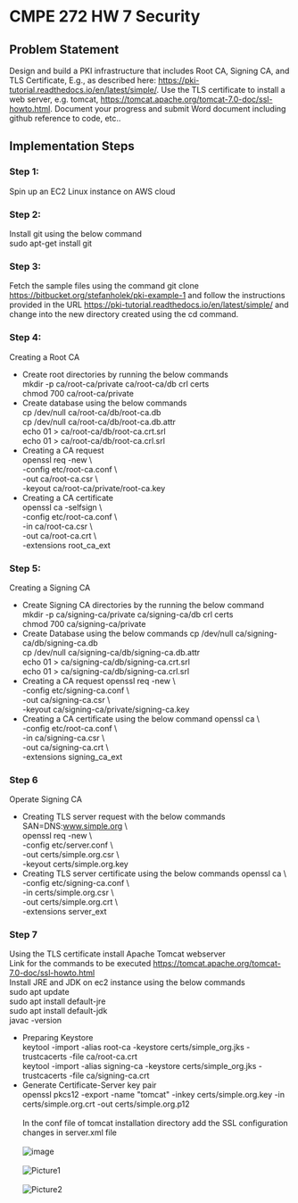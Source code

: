 # CMPE 272 HW 7 Security

## Problem Statement
Design and build a PKI infrastructure that includes Root CA, Signing CA, and TLS Certificate,
E.g., as described here: https://pki-tutorial.readthedocs.io/en/latest/simple/.
Use the TLS certificate to install a web server, e.g. tomcat, https://tomcat.apache.org/tomcat-7.0-doc/ssl-howto.html.
Document your progress and submit Word document including github reference to code, etc..

## Implementation Steps<br/>
### Step 1:<br/>
Spin up an EC2 Linux instance on AWS cloud<br/>
### Step 2: 
Install git using the below command<br/>
sudo apt-get install git
### Step 3:
Fetch the sample files using the command git clone https://bitbucket.org/stefanholek/pki-example-1 and follow the instructions provided in the URL https://pki-tutorial.readthedocs.io/en/latest/simple/ and change into the new directory created using the cd command.
### Step 4:
Creating a Root CA
* Create root directories by running the below commands<br/>
mkdir -p ca/root-ca/private ca/root-ca/db crl certs<br/>
chmod 700 ca/root-ca/private<br/>
* Create database using the below commands<br/>
cp /dev/null ca/root-ca/db/root-ca.db <br/>
cp /dev/null ca/root-ca/db/root-ca.db.attr<br/>
echo 01 > ca/root-ca/db/root-ca.crt.srl<br/>
echo 01 > ca/root-ca/db/root-ca.crl.srl<br/>
* Creating a CA request<br/>
openssl req -new \ <br/>
-config etc/root-ca.conf \ <br/>
-out ca/root-ca.csr \ <br/>
-keyout ca/root-ca/private/root-ca.key <br/>
* Creating a CA certificate <br/>
openssl ca -selfsign \ <br/>
    -config etc/root-ca.conf \ <br/>
    -in ca/root-ca.csr \ <br/>
    -out ca/root-ca.crt \ <br/>
    -extensions root_ca_ext <br/>
### Step 5:
Creating a Signing CA
* Create Signing CA directories by the running the below command <br/>
mkdir -p ca/signing-ca/private ca/signing-ca/db crl certs <br/>
chmod 700 ca/signing-ca/private <br/>
* Create Database using the below commands
cp /dev/null ca/signing-ca/db/signing-ca.db <br/>
cp /dev/null ca/signing-ca/db/signing-ca.db.attr <br/>
echo 01 > ca/signing-ca/db/signing-ca.crt.srl <br/>
echo 01 > ca/signing-ca/db/signing-ca.crl.srl <br/>
* Creating a CA request
openssl req -new \ <br/>
    -config etc/signing-ca.conf \ <br/>
    -out ca/signing-ca.csr \ <br/>
    -keyout ca/signing-ca/private/signing-ca.key <br/>
* Creating a CA certificate using the below command
openssl ca \ <br/>
    -config etc/root-ca.conf \ <br/>
    -in ca/signing-ca.csr \ <br/>
    -out ca/signing-ca.crt \ <br/>
    -extensions signing_ca_ext <br/>
### Step 6
Operate Signing CA
* Creating TLS server request with the below commands
SAN=DNS:www.simple.org \ <br/>
openssl req -new \ <br/>
    -config etc/server.conf \ <br/>
    -out certs/simple.org.csr \ <br/>
    -keyout certs/simple.org.key <br/>
* Creating TLS server certificate using the below commands
openssl ca \ <br/>
    -config etc/signing-ca.conf \ <br/>
    -in certs/simple.org.csr \ <br/>
    -out certs/simple.org.crt \ <br/>
    -extensions server_ext <br/>
### Step 7 
Using the TLS certificate install Apache Tomcat webserver <br/>
Link for the commands to be executed https://tomcat.apache.org/tomcat-7.0-doc/ssl-howto.html <br/>
Install JRE and JDK on ec2 instance using the below commands<br/>
sudo apt update <br/>
sudo apt install default-jre <br/>
sudo apt install default-jdk <br/>
javac -version <br/>
* Preparing Keystore <br/>
keytool -import -alias root-ca -keystore certs/simple_org.jks -trustcacerts -file ca/root-ca.crt <br/>
keytool -import -alias signing-ca -keystore certs/simple_org.jks -trustcacerts -file ca/signing-ca.crt <br/>
* Generate Certificate-Server key pair <br/>
openssl pkcs12 -export -name "tomcat" -inkey certs/simple.org.key -in certs/simple.org.crt -out certs/simple.org.p12<br/><br/>
In the conf file of tomcat installation directory add the SSL configuration changes in server.xml file <br/><br/>
![image](https://user-images.githubusercontent.com/111547793/201504017-3c10f9bd-8763-4db8-8ed2-8c2b55349146.png) <br/><br/>
![Picture1](https://user-images.githubusercontent.com/111547793/201504068-07171715-3c21-45aa-9e47-fafa32a3e39b.png)<br/><br/>
![Picture2](https://user-images.githubusercontent.com/111547793/201504071-bee36780-16c2-44ed-a5a2-3847ad958196.png)<br/><br/>


















